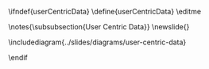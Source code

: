 \ifndef{userCentricData}
\define{userCentricData}
\editme

\notes{\subsubsection{User Centric Data}}
\newslide{}

\includediagram{../slides/diagrams/user-centric-data}

\endif
